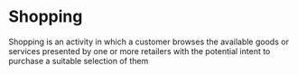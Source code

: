 # Shopping
Shopping is an activity in which a customer browses the available goods or services presented by one or more retailers with the potential intent to purchase a suitable selection of them
